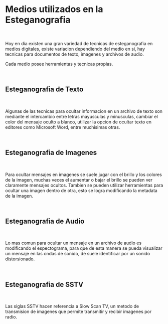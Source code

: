 # Medios utilizados en la Esteganografia

<br>

Hoy en dia existen una gran variedad de tecnicas de esteganografia en medios digitales, existe variacion dependiendo del medio en si, hay tecnicas para documentos de texto, imagenes y archivos de audio.

Cada medio posee herramientas y tecnicas propias.

<br>

## Esteganografia de Texto

<br>

Algunas de las tecnicas para ocultar informacion en un archivo de texto son mediante el intercambio entre letras mayusculas y minusculas, cambiar el color del mensaje oculto a blanco, utilizar la opcion de ocultar texto en editores como Microsoft Word, entre muchisimas otras.

<br>

## Esteganografia de Imagenes

<br>

Para ocultar mensajes en imagenes se suele jugar con el brillo y los colores de la imagen, muchas veces el aumentar o bajar el brillo se pueden ver claramente mensajes ocultos. Tambien se pueden utilizar herramientas para ocultar una imagen dentro de otra, esto se logra modificando la metadata de la imagen.

<br>

## Esteganografia de Audio

<br>

Lo mas comun para ocultar un mensaje en un archivo de audio es modificando el espectograma, para que de esta manera se pueda visualizar un mensaje en las ondas de sonido, de suele identificar por un sonido distorsionado.

<br>

## Esteganografia de SSTV

<br>

Las siglas SSTV hacen referencia a Slow Scan TV, un metodo de transmision de imagenes que permite transmitir y recibir imagenes por radio.

<br>
